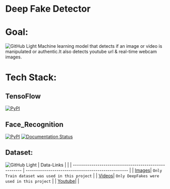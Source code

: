 # **Deep Fake Detector**
# **Goal:**
![GitHub Light](https://github.com/github-light.png#gh-dark-mode-only)
Machine learning model that detects if an image or video is manipulated or authentic.It also detects youtube url & real-time webcam images. 
# **Tech Stack:**
## TensoFlow
[![PyPI](https://img.shields.io/pypi/v/Tensorflow)](https://pypi.org/project/tensorflow/2.5.0rc1/)
## Face_Recognition
[![PyPI](https://img.shields.io/pypi/v/face_recognition.svg)](https://pypi.python.org/pypi/face_recognition)
[![Documentation Status](https://readthedocs.org/projects/face-recognition/badge/?version=latest)](http://face-recognition.readthedocs.io/en/latest/?badge=latest)

## Dataset:
![GitHub Light](https://github.com/github-light.png#gh-dark-mode-only)
| Data-Links                                            |                                                    |
| ----------------------------------------------------- | -------------------------------------------------- |
| [Images](https://www.kaggle.com/yihaopuah/deep-fake-images)| `Only Train dataset was used in this project` |
| [Videos](https://www.kaggle.com/sorokin/faceforensics)| `Only DeepFakes were used in this project`         |
| [Youtube](https://www.youtube.com/watch?v=DdZ163jzw4w)|                                                    |

